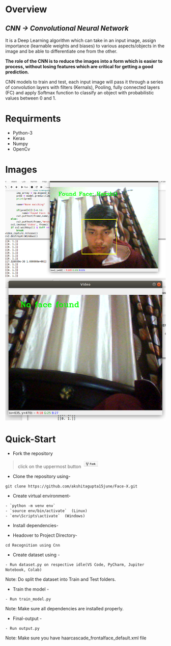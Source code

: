# Overview

## *CNN -> Convolutional Neural Network*

It is a Deep Learning algorithm which can take in an input image, assign importance (learnable weights and biases) to various aspects/objects in the image and be able to differentiate one from the other. 

**The role of the CNN is to reduce the images into a form which is easier to process, without losing features which are critical for getting a good prediction.**

CNN models to train and test, each input image will pass it through a series of convolution layers with filters (Kernals), Pooling, fully connected layers (FC) and apply Softmax function to classify an object with probabilistic values between 0 and 1.

# Requirments

* Python-3
* Keras
* Numpy
* OpenCv

# Images

<p align="center"><img src="Images/Screenshot from 2020-12-11 21-34-18.png">
<img src="Images/Screenshot from 2020-12-11 17-59-00.png">
</p>

# Quick-Start

- Fork the repository
>click on the uppermost button <img src="https://github.com/Vinamrata1086/Face-X/blob/master/Recognition-Algorithms/Facial%20Recognition%20using%20LBPH/images/fork.png" width=50>

- Clone the repository using-
```
git clone https://github.com/akshitagupta15june/Face-X.git
```
- Create virtual environment-
```
- `python -m venv env`
- `source env/bin/activate`  (Linux)
- `env\Scripts\activate`  (Windows)
```
- Install dependencies-

- Headover to Project Directory- 
```
cd Recognition using Cnn

```
- Create dataset using -
```
- Run dataset.py on respective idle(VS Code, PyCharm, Jupiter Notebook, Colab)
```
Note: Do split the dataset into Train and Test folders.

- Train the model -
```
- Run train_model.py
```
Note: Make sure all dependencies are installed properly.

- Final-output -
```
- Run output.py
```

Note: Make sure you have haarcascade_frontalface_default.xml file 
